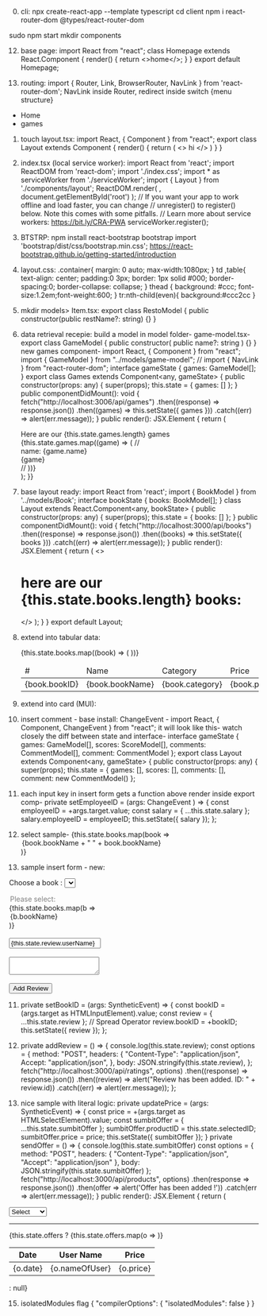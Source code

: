 
0. cli:
npx create-react-app --template typescript
cd client
npm i react-router-dom @types/react-router-dom

sudo npm start
mkdir components

012. base page:
import React from "react";
class Homepage extends React.Component {
  render() {
    return <>home</>;
  }
}
export default Homepage;

02. routing:
import { Router, Link, BrowserRouter, NavLink } from 'react-router-dom';
NavLink inside Router,
redirect inside switch
            <Switch>
          <Redirect to="/home" path="/" exact />
          <Route path="/home" component={Homepage} exact />
          <Route path="/games/:cat" component={Category} />
          <Route path="" component={NotFound} exact /> 
        </Switch>
{menu structure}
 <div id="header">
        <ul className="nav">
          <li className="nav-item">
            <NavLink className="nav-link" to="/" exact>
              Home
            </NavLink>
          </li>
          <li className="nav-item">
            <NavLink className="nav-link" to="/games" exact>
              games
            </NavLink>
          </li>
        </ul>
      </div>

1. touch layout.tsx:
import React, { Component } from "react"; 
export class Layout extends Component {
     render() {
          return (
              <>
              hi
              </>
          )
     }
    }

2. index.tsx (local service worker):
import React from 'react';
import ReactDOM from 'react-dom';
import './index.css';
import * as serviceWorker from './serviceWorker';
import { Layout } from './components/layout';
ReactDOM.render(
    <Layout />,
  document.getElementById('root')
);
// If you want your app to work offline and load faster, you can change
// unregister() to register() below. Note this comes with some pitfalls.
// Learn more about service workers: https://bit.ly/CRA-PWA
serviceWorker.register();

24. BTSTRP:
npm install react-bootstrap bootstrap
import 'bootstrap/dist/css/bootstrap.min.css';
https://react-bootstrap.github.io/getting-started/introduction

25. layout.css:
.container{
    margin: 0 auto;
    max-width:1080px;
}
td ,table{
    text-align: center;
    padding:0 3px;
    border: 1px solid #000;
    border-spacing:0; 
    border-collapse: collapse; 
}
thead {
    background: #ccc;
    font-size:1.2em;font-weight:600;
}
tr:nth-child(even){
    background:#ccc2cc
}

3. mkdir models> Item.tsx:
export class RestoModel { public constructor(public restName?: string) {} }

4. data retrieval recepie:
build a model in model folder-
game-model.tsx-
export class GameModel { 
    public constructor(
        public name?: string
        ) {} }
new games component-
import React, { Component } from "react";
import { GameModel } from "../models/game-model";
// import { NavLink } from "react-router-dom";
interface gameState {
  games: GameModel[];
}
export class Games extends Component<any, gameState> {
  public constructor(props: any) {
    super(props);
    this.state = { games: [] };
  }
  public componentDidMount(): void {
    fetch("http://localhost:3006/api/games")
      .then((response) => response.json())
      .then((games) => this.setState({ games }))
      .catch((err) => alert(err.message));
  }
  public render(): JSX.Element {
    return (
      <div>
        Here are our {this.state.games.length} games
        {this.state.games.map((game) => (
          // <NavLink to={"/salaries-per-emp/" + rev.id} key={rev.id}>
          <div className="rev">
            name: {game.name} <br />
            {game}
          </div>
          // </NavLink>
        ))}
      </div>
    );  }}


42. base layout ready:
import React from 'react';
import { BookModel } from '../models/Book';
interface bookState {
    books: BookModel[];
  }
class Layout extends React.Component<any, bookState> {
    public constructor(props: any) {
        super(props);
        this.state = { books: [] };
      }
      public componentDidMount(): void {
        fetch("http://localhost:3000/api/books")
          .then((response) => response.json())
          .then((books) => this.setState({ books }))
          .catch((err) => alert(err.message));
      }
      public render(): JSX.Element {
        return ( 
            <>
            <h1>
            here are our {this.state.books.length} books:
            </h1>
            </>
         );
    }
}
export default Layout;

5. extend into tabular data:
   <table className="table">
          <thead>
            <tr>
              <td>#</td>
              <td>Name</td>
              <td>Category</td>
              <td>Price</td>
              <td>Rating</td>
            </tr>
          </thead>
          <tbody>
            {this.state.books.map((book) => (
              <tr key={book.bookID}>
                <td>{book.bookID}</td>
                <td>{book.bookName}</td>
                <td>{book.category}</td>
                <td>{book.price}</td>
                <td>{book.rating}</td>
              </tr>
            ))}
          </tbody>
        </table>

55. extend into card (MUI):


6. insert comment - base install:
ChangeEvent - import React, { Component, ChangeEvent } from "react"; 
it will look like this- watch closely the diff between state and interface-
interface gameState {
    games: GameModel[],
    scores: ScoreModel[],
    comments: CommentModel[],
    comment: CommentModel
  };
  export class Layout extends Component<any, gameState> {
    public constructor(props: any) {
        super(props);
        this.state = { games: [],
             scores: [],
              comments: [],
            comment:  new CommentModel()
 };

 8. each input key in insert form gets a function above render inside export comp-
 private setEmployeeID = (args: ChangeEvent
) => {
const employeeID = +args.target.value;
const salary = { ...this.state.salary };
salary.employeeID = employeeID;
this.setState({ salary });
};

9. select sample-
       {this.state.books.map(book =>
        <option key={book.bookID} value={book.bookID}>
            {book.bookName + " " + book.bookName}
        </option>
    )}


10. sample insert form - new:
    <form>
  <label>Choose a book :</label>
<select onChange={this.setBookID}>
<option disabled placeholder="Choose a book">Please select:</option>
        {this.state.books.map(b =>
        <option key={b.bookID} value={b.bookID}>
            {b.bookName}
        </option>
    )}
    </select>
    <br /><br />
  <input type="text" onChange={this.setUserName} value={this.state.review.userName} />
  <br /><br />
   <textarea onChange={this.setReview} value={this.state.review.review} ></textarea>
  <br /><br />
  <button type="button" onClick={this.addReview}>Add Review</button> 
  </form>

  11.  private setBookID = (args: SyntheticEvent) => {
    const bookID = (args.target as HTMLInputElement).value;
    const review = { ...this.state.review }; // Spread Operator
    review.bookID = +bookID;
    this.setState({ review });
  };            <Switch>
          <Redirect to="/home" path="/" exact />
          <Route path="/home" component={Homepage} exact />
          <Route path="/games/:cat" component={Category} />
          <Route path="" component={NotFound} exact /> 
        </Switch>

  12. private addReview = () => {
    console.log(this.state.review);
    const options = {
      method: "POST",
      headers: {
        "Content-Type": "application/json",
        Accept: "application/json",
      },
      body: JSON.stringify(this.state.review),
    };
    fetch("http://localhost:3000/api/ratings", options)
      .then((response) => response.json())
      .then((review) => alert("Review has been added. ID: " + review.id))
      .catch((err) => alert(err.message));
  };

  13.  nice sample with literal logic:
   private updatePrice = (args: SyntheticEvent) => {
    const price = +(args.target as HTMLSelectElement).value;
    const sumbitOffer = { ...this.state.sumbitOffer };
    sumbitOffer.productID = this.state.selectedID;
    sumbitOffer.price = price;
    this.setState({ sumbitOffer });
  }
  private sendOffer = () => {
    console.log(this.state.sumbitOffer)
    const options = {
      method: "POST",
      headers: {
        "Content-Type": "application/json",
        "Accept": "application/json"
      },
      body: JSON.stringify(this.state.sumbitOffer)
    };
    fetch("http://localhost:3000/api/products", options)
      .then(response => response.json())
      .then(offer => alert('Offer has been added !'))
      .catch(err => alert(err.message));
  }
  public render(): JSX.Element {
    return (
<div className='app'>        <select onChange={this.getOffer}>
          <option>Select</option>
          {this.state.products.map(p =>
            <option key={p.id} value={p.id}>{p.name}</option>
          )}
        </select>
        <hr />
        {this.state.offers ?
          <table>
            <thead>
              <tr>
                <th>Date</th>
                <th>User Name</th>
                <th>Price</th>
              </tr>
            </thead>
            <tbody>
              {this.state.offers.map(o =>
                <tr key={o.id}>
                  <td>{o.date}</td>
                  <td>{o.nameOfUser}</td>
                  <td>{o.price}</td>
                </tr>
              )}
            </tbody>
          </table>
          : null}

15. isolatedModules flag
{
    "compilerOptions": {
        "isolatedModules": false
    }
}